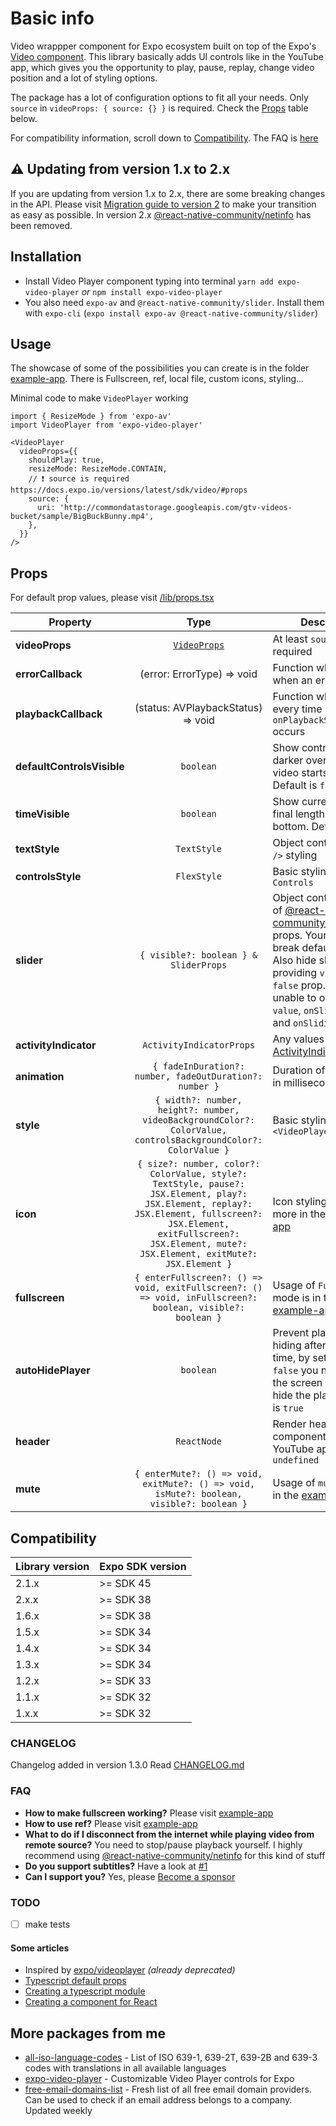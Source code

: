 # Basic info
Video wrappper component for Expo ecosystem built on top of the Expo's [Video component](https://docs.expo.io/versions/latest/sdk/video/). This library basically adds UI controls like in the YouTube app, which gives you the opportunity to play, pause, replay, change video position and a lot of styling options.

The package has a lot of configuration options to fit all your needs. Only `source` in `videoProps: { source: {} }` is required. Check the <a href='#props'>Props</a> table below.

For compatibility information, scroll down to <a href='#compatibility'>Compatibility</a>. The FAQ is <a href='#faq'>here</a>

## ⚠️ Updating from version 1.x to 2.x
If you are updating from version 1.x to 2.x, there are some breaking changes in the API. Please visit [Migration guide to version 2](https://github.com/ihmpavel/expo-video-player/blob/master/migration-1x-to-2x.md) to make your transition as easy as possible. In version 2.x [@react-native-community/netinfo](https://github.com/react-native-netinfo/react-native-netinfo) has been removed.

## Installation
- Install Video Player component typing into terminal `yarn add expo-video-player` _or_ `npm install expo-video-player`
- You also need `expo-av` and `@react-native-community/slider`. Install them with `expo-cli` (`expo install expo-av @react-native-community/slider`)

## Usage
The showcase of some of the possibilities you can create is in the folder [example-app](https://github.com/ihmpavel/expo-video-player/blob/master/example-app). There is Fullscreen, ref, local file, custom icons, styling...

Minimal code to make `VideoPlayer` working
```
import { ResizeMode } from 'expo-av'
import VideoPlayer from 'expo-video-player'

<VideoPlayer
  videoProps={{
    shouldPlay: true,
    resizeMode: ResizeMode.CONTAIN,
    // ❗ source is required https://docs.expo.io/versions/latest/sdk/video/#props
    source: {
      uri: 'http://commondatastorage.googleapis.com/gtv-videos-bucket/sample/BigBuckBunny.mp4',
    },
  }}
/>
```

## Props
For default prop values, please visit [/lib/props.tsx](https://github.com/ihmpavel/expo-video-player/blob/master/lib/props.tsx#L11)

| Property | Type | Description |
| ---- | :-------: | ----------- |
| **videoProps** | [`VideoProps`](https://docs.expo.io/versions/latest/sdk/video/#props) | At least `source` is required |
| **errorCallback** | (error: ErrorType) => void | Function which is fired when an error occurs |
| **playbackCallback** | (status: AVPlaybackStatus) => void | Function which is fired every time `onPlaybackStatusUpdate` occurs |
| **defaultControlsVisible** | `boolean` | Show controls on darker overlay when video starts playing. Default is `false` |
| **timeVisible** | `boolean` | Show current time and final length in the bottom. Default is `true` |
| **textStyle** | `TextStyle` | Object containing `<Text />` styling |
| **controlsStyle** | `FlexStyle` | Basic styling of `Controls` |
| **slider** | `{ visible?: boolean } & SliderProps` | Object containing any of [@react-native-community/slider](https://github.com/callstack/react-native-slider) props. Your styling may break default layout. Also hide slider by providing `visible: false` prop. You are unable to overwrite `ref`, `value`, `onSlidingStart` and `onSlidingComplete` |
| **activityIndicator** | `ActivityIndicatorProps` | Any values from [ActivityIndicator](https://reactnative.dev/docs/activityindicator) |
| **animation** | `{ fadeInDuration?: number, fadeOutDuration?: number }` | Duration of animations in milliseconds |
| **style** | `{ width?: number, height?: number, videoBackgroundColor?: ColorValue, controlsBackgroundColor?: ColorValue }` | Basic styling of `<VideoPlayer />` |
| **icon** | `{ size?: number, color?: ColorValue, style?: TextStyle, pause?: JSX.Element, play?: JSX.Element, replay?: JSX.Element, fullscreen?: JSX.Element, exitFullscreen?: JSX.Element, mute?: JSX.Element, exitMute?: JSX.Element }` | Icon styling. Check more in the [example-app](https://github.com/ihmpavel/expo-video-player/blob/master/example-app/App.tsx) |
| **fullscreen** | `{ enterFullscreen?: () => void, exitFullscreen?: () => void, inFullscreen?: boolean, visible?: boolean }` | Usage of `Fullscreen` mode is in the [example-app](https://github.com/ihmpavel/expo-video-player/blob/master/example-app/App.tsx#L182) |
| **autoHidePlayer** | `boolean` | Prevent player from hiding after certain time, by setting it to `false` you need to tap the screen again to hide the player. Default is `true` |
| **header** | `ReactNode` | Render header component same as in YouTube app. Default `undefined` |
| **mute** | `{ enterMute?: () => void, exitMute?: () => void, isMute?: boolean, visible?: boolean }` | Usage of `mute` mode is in the [example-app](example-app/App.tsx) |

## Compatibility
Library version | Expo SDK version
---- | -------
2.1.x | >= SDK 45
2.x.x | >= SDK 38
1.6.x | >= SDK 38
1.5.x | >= SDK 34
1.4.x | >= SDK 34
1.3.x | >= SDK 34
1.2.x | >= SDK 33
1.1.x | >= SDK 32
1.x.x | >= SDK 32

### CHANGELOG
Changelog added in version 1.3.0
Read [CHANGELOG.md](https://github.com/ihmpavel/expo-video-player/blob/master/CHANGELOG.md)

### FAQ
- **How to make fullscreen working?** Please visit [example-app](https://github.com/ihmpavel/expo-video-player/blob/master/example-app/App.tsx#L182)
- **How to use ref?** Please visit [example-app](https://github.com/ihmpavel/expo-video-player/blob/master/example-app/App.tsx)
- **What to do if I disconnect from the internet while playing video from remote source?** You need to stop/pause playback yourself. I highly recommend using [@react-native-community/netinfo](https://github.com/react-native-netinfo/react-native-netinfo) for this kind of stuff
- **Do you support subtitles?** Have a look at [#1](https://github.com/ihmpavel/expo-video-player/issues/1)
- **Can I support you?** Yes, please [Become a sponsor](https://github.com/sponsors/ihmpavel)

### TODO
- [ ] make tests

#### Some articles
 - Inspired by [expo/videoplayer](https://github.com/expo/videoplayer) _(already deprecated)_
 - [Typescript default props](https://github.com/typescript-cheatsheets/react/issues/415)
 - [Creating a typescript module](https://codeburst.io/https-chidume-nnamdi-com-npm-module-in-typescript-12b3b22f0724)
 - [Creating a component for React](https://medium.com/@BrodaNoel/how-to-create-a-react-component-and-publish-it-in-npm-668ad7d363ce)


## More packages from me
- [all-iso-language-codes](https://github.com/ihmpavel/all-iso-language-codes) - List of ISO 639-1, 639-2T, 639-2B and 639-3 codes with translations in all available languages
- [expo-video-player](https://github.com/ihmpavel/expo-video-player) - Customizable Video Player controls for Expo
- [free-email-domains-list](https://github.com/ihmpavel/free-email-domains-list) - Fresh list of all free email domain providers. Can be used to check if an email address belongs to a company. Updated weekly
